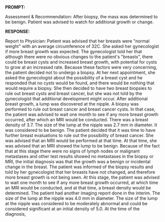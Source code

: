 **PROMPT:**

Assessment & Recommendation:  After biopsy, the mass was determined to be benign. Patient was advised to watch for additional growth or change. 

**RESPONSE:**

   Report to Physician:  Patient was advised that her breasts were "normal weight" with an average circumference of 32C. She asked her gynecologist if more breast growth was expected. The gynecologist told her that although there were no obvious changes to the patient's "breasts", there could be breast cysts and increased breast growth, with potential for cysts to grow at an increased rate. Because these factors were very concerning, the patient decided not to undergo a biopsy. At her next appointment, she asked the gynecologist about the possibility of a breast cyst and he responded that no cysts would be found, and there would be nothing that would require a biopsy. She then decided to have two breast biopsies to rule out breast cysts and breast cancer, but she was not told by the gynecologist that additional development might occur. After additional breast growth, a lump was discovered at the nipple. A biopsy was performed to rule out breast cancer and breast cancer cysts. In that case, the patient was advised to wait one month to see if any more breast growth occurred, after which an MRI would be conducted. There was a breast density of 3.7. The size of the lump at the nipple was 2.7 mm in diameter. It was considered to be benign. The patient decided that it was time to have further breast evaluations to rule out the possibility of breast cancer. She was advised that an MRI would be performed at that time. At that time, she was advised that an MRI showed the lump to be benign. Because of the fact that at this stage there were no signs of lymph nodes or malignant metastases and other test results showed no metastases in the biopsy or MRI, the initial diagnosis was that the growth was a benign or incidental change in the breast.   The patient was informed of the biopsy results and told by her gynecologist that her breasts have not changed, and therefore more breast growth is not being seen. At this stage, the patient was advised to wait one month to see if any more breast growth occurred, at which time an MRI would be conducted, and at that time, a breast density would be determined. The patient had another imaging report done in the interim. The size of the lump at the nipple was 4.0 mm in diameter. The size of the lump at the nipple was considered to be moderately abnormal and could be considered significant at an initial density of 5.0. At the time of the diagnosis,